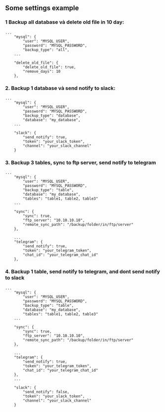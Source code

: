
## Some settings example

### 1 Backup **all** database và **delete** old file in 10 day: 

```
...
    "mysql": {
        "user": "MYSQL_USER",
        "password": "MYSQL_PASSWORD",
        "backup_type": "all", 
    ...

    "delete_old_file": {
        "delete_old_file": true,
        "remove_days": 10
    },
```

### 2. Backup 1 database và send notify to slack:

```
...
    "mysql": {
        "user": "MYSQL_USER",
        "password": "MYSQL_PASSWORD",
        "backup_type": "database",
        "database": "my_database",
    ...
    
    "slack": {
        "send_notify": true,
        "token": "your_slack_token",
        "channel": "your_slack_channel"
    }
```

### 3. Backup 3 tables, sync to ftp server, send notify to telegram

```
...
    "mysql": {
        "user": "MYSQL_USER",
        "password": "MYSQL_PASSWORD",
        "backup_type": "table",
        "database": "my_database",
        "tables": "table1, table2, table3"
    ...

    "sync": {
        "sync": true,
        "ftp_server": "10.10.10.10",
        "remote_sync_path": "/backup/folder/in/ftp/server"
    },

    ...
    "telegram": {
        "send_notify": true,
        "token": "your_telegram_token",
        "chat_id": "your_telegram_chat_id"
    },
```

### 4. Backup 1 table, send notify to telegram, and dont send notify to slack

```
...
    "mysql": {
        "user": "MYSQL_USER",
        "password": "MYSQL_PASSWORD",
        "backup_type": "table",
        "database": "my_database",
        "tables": "table1, table2, table3"
    ...

    "sync": {
        "sync": true,
        "ftp_server": "10.10.10.10",
        "remote_sync_path": "/backup/folder/in/ftp/server"
    },

    ...
    "telegram": {
        "send_notify": true,
        "token": "your_telegram_token",
        "chat_id": "your_telegram_chat_id"
    },
    ...

    "slack": {
        "send_notify": false,
        "token": "your_slack_token",
        "channel": "your_slack_channel"
    }
```